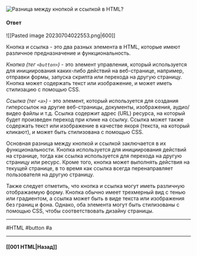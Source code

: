 ![Разница между кнопкой и ссылкой в HTML?](https://youtu.be/J6CgOSKFOlw?t=30)

#### Ответ

![[Pasted image 20230704022553.png|600]]

Кнопка и ссылка - это два разных элемента в HTML, которые имеют различное предназначение и функциональность.

*Кнопка (тег `<button>`)* - это элемент управления, который используется для инициирования каких-либо действий на веб-странице, например, отправки формы, запуска скрипта или перехода на другую страницу. Кнопка может содержать текст или изображение, и может иметь стилизацию с помощью CSS.

*Ссылка (тег `<a>`)* - это элемент, который используется для создания гиперссылок на другие веб-страницы, документы, изображения, аудио/видео файлы и т.д. Ссылка содержит адрес (URL) ресурса, на который будет произведен переход при клике на ссылку. Ссылка может также содержать текст или изображение в качестве якоря (текста, на который кликают), и может быть стилизована с помощью CSS.

Основная разница между кнопкой и ссылкой заключается в их функциональности. Кнопка используется для инициирования действий на странице, тогда как ссылка используется для перехода на другую страницу или ресурс. Кроме того, кнопка может выполнять действия на текущей странице, в то время как ссылка всегда перенаправляет пользователя на другую страницу.

Также следует отметить, что кнопка и ссылка могут иметь различную отображаемую форму. Кнопка обычно имеет трехмерный вид с тенью или градиентом, а ссылка может быть в виде текста или изображения без границ и фона. Однако, оба элемента могут быть стилизованы с помощью CSS, чтобы соответствовать дизайну страницы.

___
#HTML #button #a

___

#### [[001 HTML|Назад]]